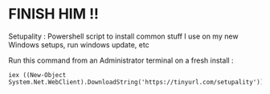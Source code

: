 # FINISH HIM !!

Setupality : Powershell script to install common stuff I use on my new Windows setups, run windows update, etc

Run this command from an Administrator terminal on a fresh install : 
```
iex ((New-Object System.Net.WebClient).DownloadString('https://tinyurl.com/setupality'))
```

